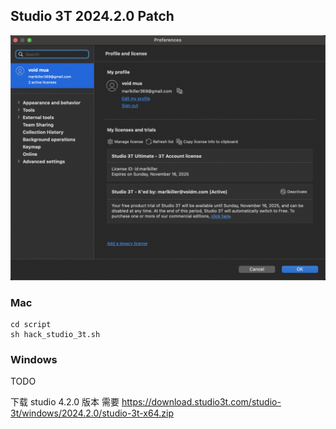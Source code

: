 
## Studio 3T 2024.2.0 Patch

![](pic.png)


### Mac

```
cd script
sh hack_studio_3t.sh

```
### Windows

TODO

下载 studio 4.2.0 版本 需要
https://download.studio3t.com/studio-3t/windows/2024.2.0/studio-3t-x64.zip
